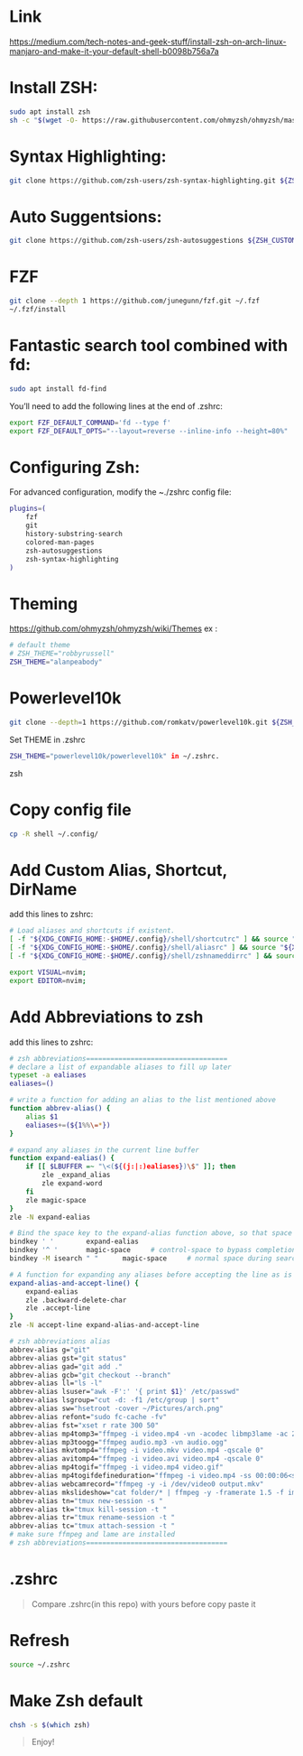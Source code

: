 # Link

https://medium.com/tech-notes-and-geek-stuff/install-zsh-on-arch-linux-manjaro-and-make-it-your-default-shell-b0098b756a7a

# Install ZSH:

```sh
sudo apt install zsh
sh -c "$(wget -O- https://raw.githubusercontent.com/ohmyzsh/ohmyzsh/master/tools/install.sh)"
```

# Syntax Highlighting:

```sh
git clone https://github.com/zsh-users/zsh-syntax-highlighting.git ${ZSH_CUSTOM:-~/.oh-my-zsh/custom}/plugins/zsh-syntax-highlighting
```

# Auto Suggentsions:

```sh
git clone https://github.com/zsh-users/zsh-autosuggestions ${ZSH_CUSTOM:-~/.oh-my-zsh/custom}/plugins/zsh-autosuggestions
```

# FZF

```sh
git clone --depth 1 https://github.com/junegunn/fzf.git ~/.fzf
~/.fzf/install
```

# Fantastic search tool combined with fd:

```sh
sudo apt install fd-find
```

You’ll need to add the following lines at the end of .zshrc:

```sh
export FZF_DEFAULT_COMMAND='fd --type f'
export FZF_DEFAULT_OPTS="--layout=reverse --inline-info --height=80%"
```

# Configuring Zsh:

For advanced configuration, modify the ~./zshrc config file:

```sh
plugins=(
    fzf
    git
    history-substring-search
    colored-man-pages
    zsh-autosuggestions
    zsh-syntax-highlighting
)
```

# Theming

https://github.com/ohmyzsh/ohmyzsh/wiki/Themes
ex :

```sh
# default theme
# ZSH_THEME="robbyrussell"
ZSH_THEME="alanpeabody"
```

# Powerlevel10k

```sh
git clone --depth=1 https://github.com/romkatv/powerlevel10k.git ${ZSH_CUSTOM:-$HOME/.oh-my-zsh/custom}/themes/powerlevel10k
```

Set THEME in .zshrc

```sh
ZSH_THEME="powerlevel10k/powerlevel10k" in ~/.zshrc.
```

zsh

# Copy config file

```sh
cp -R shell ~/.config/
```

# Add Custom Alias, Shortcut, DirName

add this lines to zshrc:

```sh
# Load aliases and shortcuts if existent.
[ -f "${XDG_CONFIG_HOME:-$HOME/.config}/shell/shortcutrc" ] && source "${XDG_CONFIG_HOME:-$HOME/.config}/shell/shortcutrc"
[ -f "${XDG_CONFIG_HOME:-$HOME/.config}/shell/aliasrc" ] && source "${XDG_CONFIG_HOME:-$HOME/.config}/shell/aliasrc"
[ -f "${XDG_CONFIG_HOME:-$HOME/.config}/shell/zshnameddirrc" ] && source "${XDG_CONFIG_HOME:-$HOME/.config}/shell/zshnameddirrc"

export VISUAL=nvim;
export EDITOR=nvim;

```

# Add Abbreviations to zsh

add this lines to zshrc:

```sh
# zsh abbreviations===================================
# declare a list of expandable aliases to fill up later
typeset -a ealiases
ealiases=()

# write a function for adding an alias to the list mentioned above
function abbrev-alias() {
    alias $1
    ealiases+=(${1%%\=*})
}

# expand any aliases in the current line buffer
function expand-ealias() {
    if [[ $LBUFFER =~ "\<(${(j:|:)ealiases})\$" ]]; then
        zle _expand_alias
        zle expand-word
    fi
    zle magic-space
}
zle -N expand-ealias

# Bind the space key to the expand-alias function above, so that space will expand any expandable aliases
bindkey ' '        expand-ealias
bindkey '^ '       magic-space     # control-space to bypass completion
bindkey -M isearch " "      magic-space     # normal space during searches

# A function for expanding any aliases before accepting the line as is and executing the entered command
expand-alias-and-accept-line() {
    expand-ealias
    zle .backward-delete-char
    zle .accept-line
}
zle -N accept-line expand-alias-and-accept-line

# zsh abbreviations alias
abbrev-alias g="git"
abbrev-alias gst="git status"
abbrev-alias gad="git add ."
abbrev-alias gcb="git checkout --branch"
abbrev-alias ll="ls -l"
abbrev-alias lsuser="awk -F':' '{ print $1}' /etc/passwd"
abbrev-alias lsgroup="cut -d: -f1 /etc/group | sort"
abbrev-alias sw="hsetroot -cover ~/Pictures/arch.png"
abbrev-alias refont="sudo fc-cache -fv"
abbrev-alias fst="xset r rate 300 50"
abbrev-alias mp4tomp3="ffmpeg -i video.mp4 -vn -acodec libmp3lame -ac 2 -ab 160k -ar 48000 audio.mp3"
abbrev-alias mp3toogg="ffmpeg audio.mp3 -vn audio.ogg"
abbrev-alias mkvtomp4="ffmpeg -i video.mkv video.mp4 -qscale 0"
abbrev-alias avitomp4="ffmpeg -i video.avi video.mp4 -qscale 0"
abbrev-alias mp4togif="ffmpeg -i video.mp4 video.gif"
abbrev-alias mp4togifdefineduration="ffmpeg -i video.mp4 -ss 00:00:06<start-time> -t 4<duration> video.gif"
abbrev-alias webcamrecord="ffmpeg -y -i /dev/video0 output.mkv"
abbrev-alias mkslideshow="cat folder/* | ffmpeg -y -framerate 1.5 -f image2pipe -i - -i sound.ogg -acodec copy output.mkv"
abbrev-alias tn="tmux new-session -s "
abbrev-alias tk="tmux kill-session -t "
abbrev-alias tr="tmux rename-session -t "
abbrev-alias tc="tmux attach-session -t "
# make sure ffmpeg and lame are installed
# zsh abbreviations===================================

```

# .zshrc

> Compare .zshrc(in this repo) with yours before copy paste it

# Refresh

```sh
source ~/.zshrc
```

# Make Zsh default

```sh
chsh -s $(which zsh)
```

> Enjoy!
